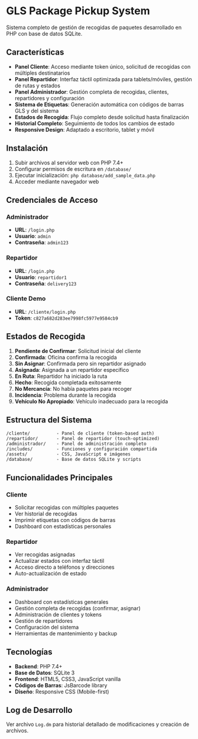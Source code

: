# GLS Package Pickup System

Sistema completo de gestión de recogidas de paquetes desarrollado en PHP con base de datos SQLite.

## Características

- **Panel Cliente**: Acceso mediante token único, solicitud de recogidas con múltiples destinatarios
- **Panel Repartidor**: Interfaz táctil optimizada para tablets/móviles, gestión de rutas y estados
- **Panel Administrador**: Gestión completa de recogidas, clientes, repartidores y configuración
- **Sistema de Etiquetas**: Generación automática con códigos de barras GLS y del sistema
- **Estados de Recogida**: Flujo completo desde solicitud hasta finalización
- **Historial Completo**: Seguimiento de todos los cambios de estado
- **Responsive Design**: Adaptado a escritorio, tablet y móvil

## Instalación

1. Subir archivos al servidor web con PHP 7.4+
2. Configurar permisos de escritura en `/database/`
3. Ejecutar inicialización: `php database/add_sample_data.php`
4. Acceder mediante navegador web

## Credenciales de Acceso

### Administrador
- **URL**: `/login.php` 
- **Usuario**: `admin`
- **Contraseña**: `admin123`

### Repartidor
- **URL**: `/login.php`
- **Usuario**: `repartidor1` 
- **Contraseña**: `delivery123`

### Cliente Demo
- **URL**: `/cliente/login.php`
- **Token**: `c827a682d283ee7998fc5977e9584cb9`

## Estados de Recogida

1. **Pendiente de Confirmar**: Solicitud inicial del cliente
2. **Confirmada**: Oficina confirma la recogida
3. **Sin Asignar**: Confirmada pero sin repartidor asignado
4. **Asignada**: Asignada a un repartidor específico
5. **En Ruta**: Repartidor ha iniciado la ruta
6. **Hecho**: Recogida completada exitosamente
7. **No Mercancía**: No había paquetes para recoger
8. **Incidencia**: Problema durante la recogida
9. **Vehículo No Apropiado**: Vehículo inadecuado para la recogida

## Estructura del Sistema

```
/cliente/          - Panel de cliente (token-based auth)
/repartidor/       - Panel de repartidor (touch-optimized)
/administrador/    - Panel de administración completo
/includes/         - Funciones y configuración compartida
/assets/           - CSS, JavaScript e imágenes
/database/         - Base de datos SQLite y scripts
```

## Funcionalidades Principales

### Cliente
- Solicitar recogidas con múltiples paquetes
- Ver historial de recogidas
- Imprimir etiquetas con códigos de barras
- Dashboard con estadísticas personales

### Repartidor  
- Ver recogidas asignadas
- Actualizar estados con interfaz táctil
- Acceso directo a teléfonos y direcciones
- Auto-actualización de estado

### Administrador
- Dashboard con estadísticas generales
- Gestión completa de recogidas (confirmar, asignar)
- Administración de clientes y tokens
- Gestión de repartidores
- Configuración del sistema
- Herramientas de mantenimiento y backup

## Tecnologías

- **Backend**: PHP 7.4+
- **Base de Datos**: SQLite 3
- **Frontend**: HTML5, CSS3, JavaScript vanilla
- **Códigos de Barras**: JsBarcode library
- **Diseño**: Responsive CSS (Mobile-first)

## Log de Desarrollo

Ver archivo `Log.dm` para historial detallado de modificaciones y creación de archivos.
